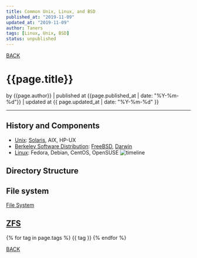 ```yaml
---
title: Common Unix, Linux, and BSD
published_at: "2019-11-09"
updated_at: "2019-11-09"
author: Taners
tags: [Linux, Unix, BSD]
status: unpublished
---
```


[BACK](../)

# {{page.title}}

by {{page.author}} |
published at {{page.published_at | date: "%Y-%m-%d"}} |
updated at {{ page.updated_at | date: "%Y-%m-%d" }}

---
## History and Components

- [Unix](https://en.wikipedia.org/wiki/Unix): [Solaris](Solaris_(operating_system)), AIX, HP-UX
- [Berkeley Software Distribution](https://en.wikipedia.org/wiki/Berkeley_Software_Distribution): [FreeBSD](https://en.wikipedia.org/wiki/FreeBSD), [Darwin](https://en.wikipedia.org/wiki/Darwin_%28operating_system%29)
- [Linux](https://en.wikipedia.org/wiki/Linux): Fedora, Debian, CentOS, OpenSUSE
![timeline](https://upload.wikimedia.org/wikipedia/commons/thumb/c/cd/Unix_timeline.en.svg/1024px-Unix_timeline.en.svg.png)

## Directory Structure

## File system
[File System](https://en.wikipedia.org/wiki/File_system)

[ZFS](https://en.wikipedia.org/wiki/ZFS)
---

{% for tag in page.tags %}
  {{ tag }}
{% endfor %}

[BACK](../)